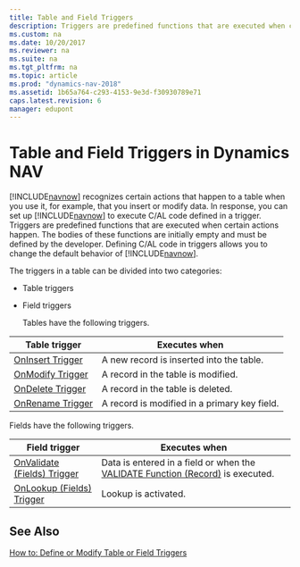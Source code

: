 ```yaml
---
title: Table and Field Triggers 
description: Triggers are predefined functions that are executed when certain actions happen to a table, when you use it, for example, insert or modify data.
ms.custom: na
ms.date: 10/20/2017
ms.reviewer: na
ms.suite: na
ms.tgt_pltfrm: na
ms.topic: article
ms.prod: "dynamics-nav-2018"
ms.assetid: 1b65a764-c293-4153-9e3d-f30930789e71
caps.latest.revision: 6
manager: edupont
---
```

# Table and Field Triggers in Dynamics NAV
[!INCLUDE[navnow](includes/navnow_md.md)] recognizes certain actions that happen to a table when you use it, for example, that you insert or modify data. In response, you can set up [!INCLUDE[navnow](includes/navnow_md.md)] to execute C/AL code defined in a trigger. Triggers are predefined functions that are executed when certain actions happen. The bodies of these functions are initially empty and must be defined by the developer. Defining C/AL code in triggers allows you to change the default behavior of [!INCLUDE[navnow](includes/navnow_md.md)].  
  
 The triggers in a table can be divided into two categories:  
  
- Table triggers  
  
- Field triggers  
  
  Tables have the following triggers.  
  
|Table trigger|Executes when|  
|-------------------|-------------------|  
|[OnInsert Trigger](OnInsert-Trigger.md)|A new record is inserted into the table.|  
|[OnModify Trigger](OnModify-Trigger.md)|A record in the table is modified.|  
|[OnDelete Trigger](OnDelete-Trigger.md)|A record in the table is deleted.|  
|[OnRename Trigger](OnRename-Trigger.md)|A record is modified in a primary key field.|  
  
 Fields have the following triggers.  
  
|Field trigger|Executes when|  
|-------------------|-------------------|  
|[OnValidate \(Fields\) Trigger](OnValidate--Fields--Trigger.md)|Data is entered in a field or when the [VALIDATE Function \(Record\)](VALIDATE-Function--Record-.md) is executed.|  
|[OnLookup \(Fields\) Trigger](OnLookup--Fields--Trigger.md)|Lookup is activated.|  
  
## See Also  
 [How to: Define or Modify Table or Field Triggers](How-to--Define-or-Modify-Table-or-Field-Triggers.md)